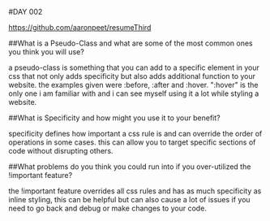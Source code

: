 #DAY 002

https://github.com/aaronpeet/resumeThird

##What is a Pseudo-Class and what are some of the most common ones you think you will use?

a pseudo-class is something that you can add to a specific element in your css that not only adds specificity but also adds additional function to your website. the examples given were :before, :after and :hover. ":hover" is the only one i am familiar with and i can see myself using it a lot while styling a website.

##What is Specificity and how might you use it to your benefit?

specificity defines how important a css rule is and can override the order of operations in some cases. this can allow you to target specific sections of code without disrupting others.

##What problems do you think you could run into if you over-utilized the !important feature?

the !important feature overrides all css rules and has as much specificity as inline styling, this can be helpful but can also cause a lot of issues if you need to go back and debug or make changes to your code.